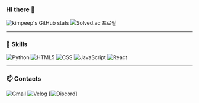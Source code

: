 ### Hi there 👋

![kimpeep's GitHub stats](https://github-readme-stats.vercel.app/api?username=kimpeep&show_icons=true&theme=radical)
![Solved.ac
프로필](http://mazassumnida.wtf/api/v2/generate_badge?boj=peeppeep)

<hr>

### 💪 Skills
![Python](https://img.shields.io/badge/Python-3766AB?style=flat-square&logo=Python&logoColor=white)
![HTML5](https://img.shields.io/badge/HTML5-E34F26?style=flat-square&logo=HTML5&logoColor=white)
![CSS](https://img.shields.io/badge/CSS3-1572B6?style=flat-square&logo=CSS3&logoColor=white)
![JavaScript](https://img.shields.io/badge/JavaScript-F7DF1E?style=flat-square&logo=JavaScript&logoColor=white)
![React](https://img.shields.io/badge/React-61DAFB?style=flat-square&logo=React&logoColor=white)

<hr>

### 📫 Contacts
[![Gmail](https://img.shields.io/badge/Gmail-EA4335?style=flat-square&logo=Gmail&logoColor=white&mailto:rnunseoo@gmail.com)](mailto:rnunseoo@gmail.com)
[![Velog](https://img.shields.io/badge/Velog-20C997?style=flat-square&logo=Velog&logoColor=white&linkto=https://velog.io/@kimpeep/)](linkto=https://velog.io/@kimpeep/)
[![Discord](https://img.shields.io/badge/peep#1212-5865F2?style=flat-square&logo=Velog&logoColor=white)]
